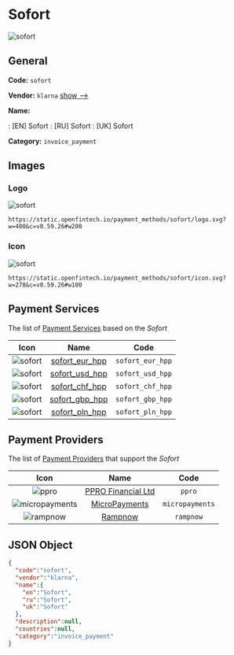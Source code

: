 
# Sofort 
![sofort](https://static.openfintech.io/payment_methods/sofort/logo.svg?w=400&c=v0.59.26#w200)  

## General 
**Code:** `sofort` 
 
**Vendor:** `klarna` [show -->](/vendors/klarna/) 
 
**Name:** 
 
:	[EN] Sofort 
:	[RU] Sofort 
:	[UK] Sofort 
 
**Category:** `invoice_payment` 
 

## Images 

### Logo 
![sofort](https://static.openfintech.io/payment_methods/sofort/logo.svg?w=400&c=v0.59.26#w200)  

```
https://static.openfintech.io/payment_methods/sofort/logo.svg?w=400&c=v0.59.26#w200
```  

### Icon 
![sofort](https://static.openfintech.io/payment_methods/sofort/icon.svg?w=278&c=v0.59.26#w100)  

```
https://static.openfintech.io/payment_methods/sofort/icon.svg?w=278&c=v0.59.26#w100
```  

## Payment Services 
 
The list of [Payment Services](/payment-services/) based on the _Sofort_ 

|Icon|Name|Code| 
|:---:|:---:|:---:| 
|![sofort](https://static.openfintech.io/payment_methods/sofort/icon.svg?w=278&c=v0.59.26#w100) |[sofort_eur_hpp](/payment-services/sofort_eur_hpp/)|`sofort_eur_hpp`| 
|![sofort](https://static.openfintech.io/payment_methods/sofort/icon.svg?w=278&c=v0.59.26#w100) |[sofort_usd_hpp](/payment-services/sofort_usd_hpp/)|`sofort_usd_hpp`| 
|![sofort](https://static.openfintech.io/payment_methods/sofort/icon.svg?w=278&c=v0.59.26#w100) |[sofort_chf_hpp](/payment-services/sofort_chf_hpp/)|`sofort_chf_hpp`| 
|![sofort](https://static.openfintech.io/payment_methods/sofort/icon.svg?w=278&c=v0.59.26#w100) |[sofort_gbp_hpp](/payment-services/sofort_gbp_hpp/)|`sofort_gbp_hpp`| 
|![sofort](https://static.openfintech.io/payment_methods/sofort/icon.svg?w=278&c=v0.59.26#w100) |[sofort_pln_hpp](/payment-services/sofort_pln_hpp/)|`sofort_pln_hpp`| 
 

## Payment Providers 
 
The list of [Payment Providers](/payment-providers/) that support the _Sofort_ 

|Icon|Name|Code| 
|:---:|:---:|:---:| 
|![ppro](https://static.openfintech.io/payment_providers/ppro/icon.svg?w=278&c=v0.59.26#w100) |[PPRO Financial Ltd](/payment-providers/ppro/)|`ppro`| 
|![micropayments](https://static.openfintech.io/payment_providers/micropayments/icon.svg?w=278&c=v0.59.26#w100) |[MicroPayments](/payment-providers/micropayments/)|`micropayments`| 
|![rampnow](https://static.openfintech.io/payment_providers/rampnow/icon.svg?w=278&c=v0.59.26#w100) |[Rampnow](/payment-providers/rampnow/)|`rampnow`| 
 

## JSON Object 

```json
{
  "code":"sofort",
  "vendor":"klarna",
  "name":{
    "en":"Sofort",
    "ru":"Sofort",
    "uk":"Sofort"
  },
  "description":null,
  "countries":null,
  "category":"invoice_payment"
}
```  
